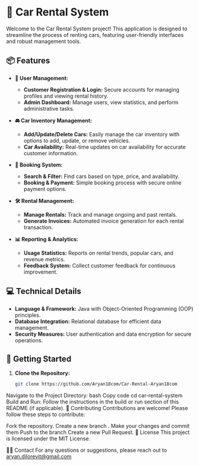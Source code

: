 # 🚗 Car Rental System

Welcome to the Car Rental System project! This application is designed to streamline the process of renting cars, featuring user-friendly interfaces and robust management tools.

## 📦 Features

- **👤 User Management:**
  - **Customer Registration & Login:** Secure accounts for managing profiles and viewing rental history.
  - **Admin Dashboard:** Manage users, view statistics, and perform administrative tasks.

- **🚘 Car Inventory Management:**
  - **Add/Update/Delete Cars:** Easily manage the car inventory with options to add, update, or remove vehicles.
  - **Car Availability:** Real-time updates on car availability for accurate customer information.

- **📅 Booking System:**
  - **Search & Filter:** Find cars based on type, price, and availability.
  - **Booking & Payment:** Simple booking process with secure online payment options.

- **🛠️ Rental Management:**
  - **Manage Rentals:** Track and manage ongoing and past rentals.
  - **Generate Invoices:** Automated invoice generation for each rental transaction.

- **📊 Reporting & Analytics:**
  - **Usage Statistics:** Reports on rental trends, popular cars, and revenue metrics.
  - **Feedback System:** Collect customer feedback for continuous improvement.

## 💻 Technical Details

- **Language & Framework:** Java with Object-Oriented Programming (OOP) principles.
- **Database Integration:** Relational database for efficient data management.
- **Security Measures:** User authentication and data encryption for secure operations.

## 🚀 Getting Started

1. **Clone the Repository:**
   ```bash
   git clone https://github.com/Aryan18com/Car-Rental-Aryan18com

Navigate to the Project Directory:
bash
Copy code
cd car-rental-system
Build and Run:
Follow the instructions in the build or run section of this README (if applicable).
📝 Contributing<bg>
Contributions are welcome! Please follow these steps to contribute:<bg>

Fork the repository.<bg>
Create a new branch <bg>.
Make your changes and commit them<bg>
Push to the branch<bg>
Create a new Pull Request.<bg>
📜 License<bg>
This project is licensed under the MIT License.<bg>


🙋‍♂️ Contact<bg>
For any questions or suggestions, please reach out to aryan.dilorevit@gmail.com
